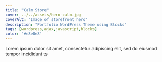 ```yaml
---
title: "Calm Store"
cover: ../../assets/hero-calm.jpg
coverAlt: "Image of storefront hero"
description: "Portfolio WordPress Theme using Blocks"
tags: [wordpress,ajax,javascript,blocks]
color: '#e8e8e8'
---
```



Lorem ipsum dolor sit amet, consectetur adipiscing elit, sed do eiusmod tempor incididunt ts
